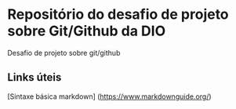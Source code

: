 # Repositório do desafio de projeto sobre Git/Github da DIO
Desafio de projeto sobre git/github

## Links úteis
[Sintaxe básica markdown] (https://www.markdownguide.org/)

